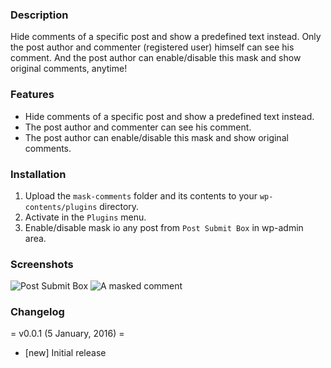 ### Description

Hide comments of a specific post and show a predefined text instead. Only the post author and commenter (registered user) himself can see his comment. And the post author can enable/disable this mask and show original comments, anytime!

### Features

* Hide comments of a specific post and show a predefined text instead.
* The post author and commenter can see his comment.
* The post author can enable/disable this mask and show original comments.

### Installation

1. Upload the `mask-comments` folder and its contents to your `wp-contents/plugins` directory.
2. Activate in the `Plugins` menu.
4. Enable/disable mask io any post from `Post Submit Box` in wp-admin area.

### Screenshots
![Post Submit Box](https://ps.w.org/mask-comments/assets/screenshot-1.png?rev=1323128 "There is an option to enable/disable comments mask while creating/editing a post")
![A masked comment](https://ps.w.org/mask-comments/assets/screenshot-2.png?rev=1323128 "A masked comment")

### Changelog
= v0.0.1 (5 January, 2016) =

* [new] Initial release
